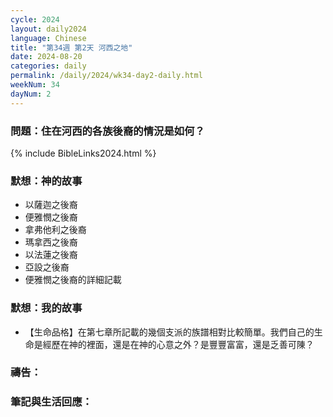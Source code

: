 ```yaml
---
cycle: 2024
layout: daily2024
language: Chinese
title: "第34週 第2天 河西之地"
date: 2024-08-20
categories: daily
permalink: /daily/2024/wk34-day2-daily.html
weekNum: 34
dayNum: 2
---
```


### 問題：住在河西的各族後裔的情況是如何？ 

{% include BibleLinks2024.html %}

### 默想：神的故事 
+ 以薩迦之後裔  
+ 便雅憫之後裔  
+ 拿弗他利之後裔  
+ 瑪拿西之後裔  
+ 以法蓮之後裔  
+ 亞設之後裔  
+ 便雅憫之後裔的詳細記載

### 默想：我的故事
+ 【生命品格】在第七章所記載的幾個支派的族譜相對比較簡單。我們自己的生命是經歷在神的裡面，還是在神的心意之外？是豐豐富富，還是乏善可陳？ 

### 禱告：

### 筆記與生活回應：
